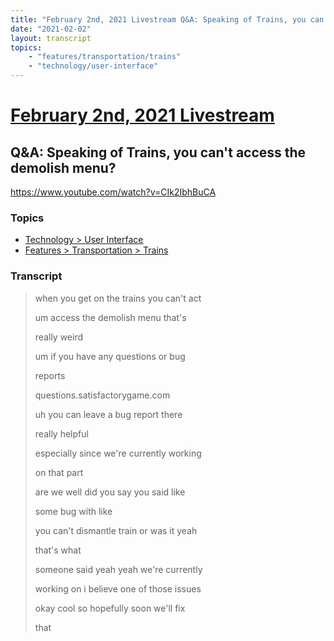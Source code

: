 ```yaml
---
title: "February 2nd, 2021 Livestream Q&A: Speaking of Trains, you can't access the demolish menu?"
date: "2021-02-02"
layout: transcript
topics:
    - "features/transportation/trains"
    - "technology/user-interface"
---
```

# [February 2nd, 2021 Livestream](../2021-02-02.md)
## Q&A: Speaking of Trains, you can't access the demolish menu?
https://www.youtube.com/watch?v=CIk2IbhBuCA

### Topics
* [Technology > User Interface](../topics/technology/user-interface.md)
* [Features > Transportation > Trains](../topics/features/transportation/trains.md)

### Transcript

> when you get on the trains you can't act
> 
> um access the demolish menu that's
> 
> really weird
> 
> um if you have any questions or bug
> 
> reports
> 
> questions.satisfactorygame.com
> 
> uh you can leave a bug report there
> 
> really helpful
> 
> especially since we're currently working
> 
> on that part
> 
> are we well did you say you said like
> 
> some bug with like
> 
> you can't dismantle train or was it yeah
> 
> that's what
> 
> someone said yeah yeah we're currently
> 
> working on i believe one of those issues
> 
> okay cool so hopefully soon we'll fix
> 
> that
> 
